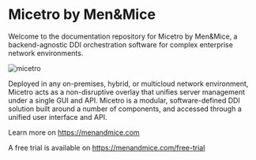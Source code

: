# Micetro by Men&Mice

Welcome to the documentation repository for Micetro by Men&Mice, a backend-agnostic DDI orchestration software for complex enterprise network environments.

![micetro](https://user-images.githubusercontent.com/7282347/137749200-e209daf1-f00b-4489-9b0e-419d9928259c.png)


Deployed in any on-premises, hybrid, or multicloud network environment, Micetro acts as a non-disruptive overlay that unifies server management under a single GUI and API. Micetro is a modular, software-defined DDI solution built around a number of components, and accessed through a unified user interface and API.

Learn more on https://menandmice.com

A free trial is available on https://menandmice.com/free-trial
